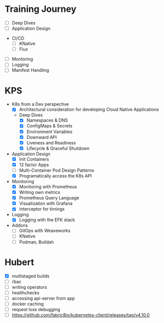 # Training Journey
* [ ] Deep Dives
* [ ] Application Design
* CI/CD
  * [ ] KNative
  * [ ] Flux
* [ ] Montoring
* [ ] Logging
* [ ] Manifest Handling

# KPS
* K8s from a Dev perspective
  * [x] Architectural consideration for developing Cloud Native Applications
  * Deep Dives
    * [x] Namespaces & DNS
    * [x] ConfigMaps & Secrets
    * [x] Environment Variables
    * [x] Downward API
    * [x] Liveness and Readiness
    * [x] Lifecycle & Graceful Shutdown 
* Application Design
  * [x] Init Containers
  * [x] 12 factor Apps
  * [ ] Multi-Container Pod Design Patterns
  * [x] Programatically access the K8s API
* Monitoring
  * [x] Monitoring with Prometheus
  * [x] Writing own metrics
  * [x] Prometheus Query Language
  * [x] Visualization with Grafana
  * [x] interceptor for timings
* Logging
  * [x] Logging with the EFK stack
* Addons
  * [ ] GitOps with Weaveworks
  * [ ] KNative
  * [ ] Podman, Buildah

# Hubert
* [x] multistaged builds
* [ ] rbac
* [ ] writing operators
* [ ] healthchecks
* [ ] accessing api-server from app
* [ ] docker caching
* [ ] request loss debugging
* [ ] https://github.com/fabric8io/kubernetes-client/releases/tag/v4.10.0
